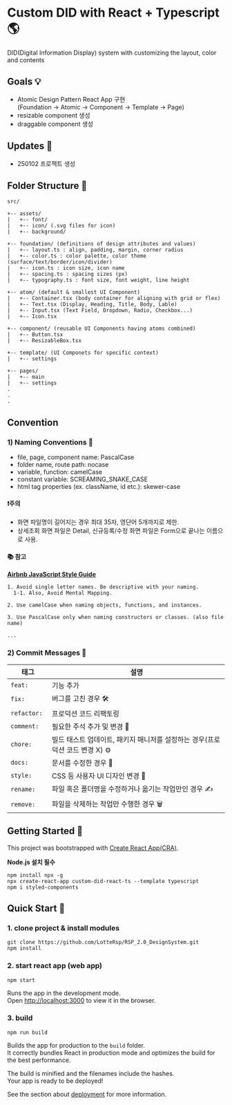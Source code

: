 # Custom DID with React + Typescript 🌎

DID(Digital Information Display) system with customizing the layout, color and contents

## Goals 💡

- Atomic Design Pattern React App 구현<br />
  (Foundation -> Atomic -> Component -> Template -> Page)
- resizable component 생성
- draggable component 생성

## Updates 📝

- 250102 프로젝트 생성

## Folder Structure 📁

```
src/

+-- assets/
|   +-- font/
|   +-- icon/ (.svg files for icon)
|   +-- background/

+-- foundation/ (definitions of design attributes and values)
|   +-- layout.ts : align, padding, margin, corner radius
|   +-- color.ts : color palette, color theme (surface/text/border/icon/divider)
|   +-- icon.ts : icon size, icon name
|   +-- spacing.ts : spacing sizes (px)
|   +-- typography.ts : font size, font weight, line height

+-- atom/ (default & smallest UI Component)
|   +-- Container.tsx (body container for aligning with grid or flex)
|   +-- Text.tsx (Display, Heading, Title, Body, Lable)
|   +-- Input.tsx (Text Field, Dropdown, Radio, Checkbox...)
|   +-- Icon.tsx

+-- component/ (reusable UI Components having atoms combined)
|   +-- Button.tsx
|   +-- ResizableBox.tsx

+-- template/ (UI Componets for specific context)
|   +-- settings

+-- pages/
|   +-- main
|   +-- settings
.
.
.
```

## Convention

### 1) Naming Conventions 📝

- file, page, component name: PascalCase
- folder name, route path: nocase
- variable, function: camelCase
- constant variable: SCREAMING_SNAKE_CASE
- html tag properties (ex. className, id etc.): skewer-case

#### ❗️주의 
  - 화면 파일명이 길어지는 경우 최대 35자, 영단어 5개까지로 제한.
  - 상세조회 화면 파일은 Detail, 신규등록/수정 화면 파일은 Form으로 끝나는 이름으로 사용.

#### 📚 참고 
[**Airbnb JavaScript Style Guide**](https://github.com/airbnb/javascript)

```
1. Avoid single letter names. Be descriptive with your naming.
  1-1. Also, Avoid Mental Mapping.

2. Use camelCase when naming objects, functions, and instances.

3. Use PascalCase only when naming constructors or classes. (also file name)

...
```

### 2) Commit Messages 💬

|태그|설명|
|---|----|
|`feat: `|기능 추가|
|`fix: `|버그를 고친 경우 🛠|
|`refactor: `|프로덕션 코드 리팩토링 |
|`comment: `|필요한 주석 추가 및 변경 💬|
|`chore: `|빌드 태스트 업데이트, 패키지 매니저를 설정하는 경우(프로덕션 코드 변경 X) ⚙️|
|`docs: `|문서를 수정한 경우 📝|
|`style: `|CSS 등 사용자 UI 디자인 변경 🎨|
|`rename: `|파일 혹은 폴더명을 수정하거나 옮기는 작업만인 경우 ✍️|
|`remove: `|파일을 삭제하는 작업만 수행한 경우 🗑️|



## Getting Started 🚀

This project was bootstrapped with [Create React App(CRA)](https://github.com/facebook/create-react-app).

**Node.js 설치 필수**

```
npm install npx -g
npx create-react-app custom-did-react-ts --template typescript
npm i styled-components
```

## Quick Start 🚀

### 1. clone project & install modules

```
git clone https://github.com/LotteRsp/RSP_2.0_DesignSystem.git
npm install
```

### 2. start react app (web app)

```
npm start
```

Runs the app in the development mode.\
Open [http://localhost:3000](http://localhost:3000) to view it in the browser.

### 3. build

```
npm run build
```

Builds the app for production to the `build` folder.\
It correctly bundles React in production mode and optimizes the build for the best performance.

The build is minified and the filenames include the hashes.\
Your app is ready to be deployed!

See the section about [deployment](https://facebook.github.io/create-react-app/docs/deployment) for more information.
